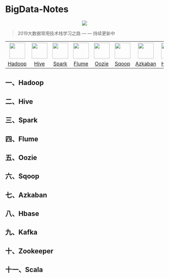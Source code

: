 # BigData-Notes



<div align="center"> <img src="https://github.com/heibaiying/BigData-Notes/blob/master/pictures/bigdata-notes-icon.png"/> </div>



> 2019大数据常用技术栈学习之路 — — 持续更新中



<table>
    <tr>
      <th><img width="50px" src="https://github.com/heibaiying/BigData-Notes/blob/master/pictures/hadoop.jpg"></th>
      <th><img width="50px" src="https://github.com/heibaiying/BigData-Notes/blob/master/pictures/hive.jpg"></th>
      <th><img width="50px" src="https://github.com/heibaiying/BigData-Notes/blob/master/pictures/spark.jpg"></th>
      <th><img width="50px" src="https://github.com/heibaiying/BigData-Notes/blob/master/pictures/flume.png"></th>
      <th><img width="50px" src="https://github.com/heibaiying/BigData-Notes/blob/master/pictures/oozie.jpg"></th>
      <th><img width="50px" src="https://github.com/heibaiying/BigData-Notes/blob/master/pictures/azkaban.png"></th>
      <th><img width="50px" src="https://github.com/heibaiying/BigData-Notes/blob/master/pictures/sqoop.png"></th>
      <th><img width="50px" src="https://github.com/heibaiying/BigData-Notes/blob/master/pictures/hbase.png"></th>
      <th><img width="50px" src="https://github.com/heibaiying/BigData-Notes/blob/master/pictures/kafka.png"></th>
      <th><img width="50px" src="https://github.com/heibaiying/BigData-Notes/blob/master/pictures/zookeeper.jpg"></th>
      <th><img width="50px" src="https://github.com/heibaiying/BigData-Notes/blob/master/pictures/scala.jpg"></th>
    </tr>
    <tr>
      <td align="center"><a href="https://github.com/heibaiying/BigData-Notes#一hadoop">Hadoop</a></td>
      <td align="center"><a href="https://github.com/heibaiying/BigData-Notes#二hive">Hive</a></td>
      <td align="center"><a href="https://github.com/heibaiying/BigData-Notes#三spark">Spark</a></td>
      <td align="center"><a href="https://github.com/heibaiying/BigData-Notes#四flume">Flume</a></td>
      <td align="center"><a href="https://github.com/heibaiying/BigData-Notes#五oozie">Oozie</a></td>
      <td align="center"><a href="https://github.com/heibaiying/BigData-Notes#六sqoop">Sqoop</a></td>
      <td align="center"><a href="https://github.com/heibaiying/BigData-Notes#七azkaban">Azkaban</a></td>
      <td align="center"><a href="https://github.com/heibaiying/BigData-Notes#八hbase">Hbase</a></td>
      <td align="center"><a href="https://github.com/heibaiying/BigData-Notes#九kafka">Kafka</a></td>
      <td align="center"><a href="https://github.com/heibaiying/BigData-Notes#十zookeeper">Zookeeper</a></td>
      <td align="center"><a href="https://github.com/heibaiying/BigData-Notes#十一scala">Scala</a></td>
    </tr>
  </table>



## 一、Hadoop
## 二、Hive
## 三、Spark
## 四、Flume
## 五、Oozie
## 六、Sqoop
## 七、Azkaban
## 八、Hbase
## 九、Kafka
## 十、Zookeeper
## 十一、Scala
